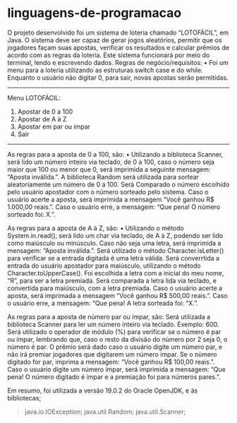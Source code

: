 # linguagens-de-programacao

O projeto desenvolvido foi um sistema de loteria chamado “LOTOFÁCIL”, em Java. O sistema deve ser capaz de gerar jogos aleatórios, permitir que os jogadores façam suas apostas, verificar os resultados e calcular prêmios de acordo com as regras da loteria. Este sistema funcionará por meio do terminal, lendo e escrevendo dados.
Regras de negócio/requisitos:
• Foi um menu para a loteria utilizando as estruturas switch case e do while. Enquanto o usuário não digitar 0, para sair, novas apostas serão permitidas.
**************************
Menu LOTOFÁCIL:
1) Apostar de 0 a 100
2) Apostar de A à Z
3) Apostar em par ou ímpar
0) Sair
**************************
As regras para a aposta de 0 a 100, são:
• Utilizando a biblioteca Scanner, será lido um número inteiro via teclado, de 0 a 100, caso o número seja maior que 100 ou menor que 0, será imprimida a seguinte mensagem: “Aposta inválida.”. A biblioteca Random será utilizada para sortear aleatoriamente um número de 0 a 100. Será Comparado o número escolhido pelo usuário apostador com o número sorteado pelo sistema. Caso o usuário acerte a aposta, será imprimida a mensagem “Você ganhou R$ 1.000,00 reais.”. Caso o usuário erre, a mensagem: “Que pena! O número sorteado foi: X.”. 

As regras para a aposta de A à Z, são:
• Utilizando o método System.in.read(), será lido um char via teclado, de A à Z, podendo ser lido como maiúsculo ou minúsculo. Caso não seja uma letra, será imprimida a mensagem: “Aposta inválida.”. Será utilizado o método Character.isLetter() para verificar se a entrada digitada é uma letra válida. Será converrtida a entrada do usuário apostador para maiúsculo, utilizando o método Character.toUpperCase(). Foi escolhida a letra com a inicial do meu nome, “R”, para ser a letra premiada. 
Será comparada a letra lida via teclado, e convertida para maiúsculo, com a letra premiada. Caso o usuário acerte a aposta, será imprimada a mensagem “Você ganhou R$ 500,00 reais.”. Caso o usuário erre, a mensagem: “Que pena! A letra sorteada foi: “X.”.

As regras para a aposta de número par ou ímpar, são:
Será utilizada a biblioteca Scanner para ler um número inteiro via teclado. Exemplo: 600. Será utilizado o operador de módulo (%) para verificar se o número é par ou ímpar, lembrando que, caso o resto da divisão do número por 2 seja 0, o número é par. O prêmio será dado caso o usuário digite um número par, e não irá premiar jogadores que digitarem um número ímpar. Se o número digitado for par, imprima a mensagem: “Você ganhou R$ 100,00 reais.”. Caso o usuário digite um número ímpar, será imprimida a mensagem: “Que pena! O número digitado é ímpar e a premiação foi para números pares.”.

Em resumo, foi utilizada a versão 19.0.2 do Oracle OpenJDK, e às bibliotecas; 
> java.io.IOException;
> java.util.Random;
> java.util.Scanner;

